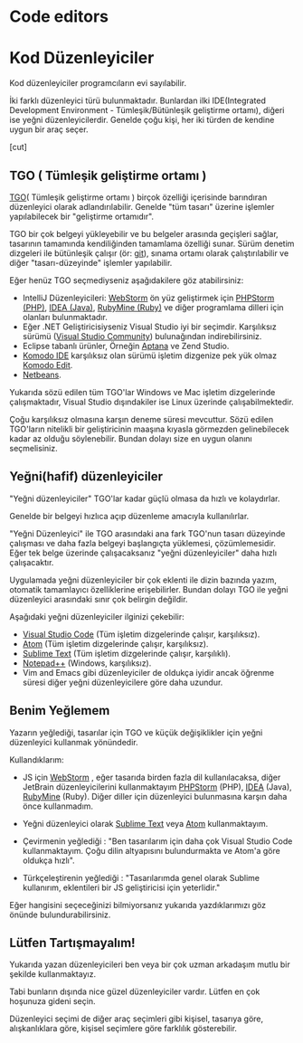 # Code editors
# Kod Düzenleyiciler

Kod düzenleyiciler programcıların evi sayılabilir.

İki farklı düzenleyici türü bulunmaktadır. Bunlardan ilki IDE(Integrated Development Environment - Tümleşik/Bütünleşik geliştirme ortamı), diğeri ise yeğni düzenleyicilerdir. Genelde çoğu kişi, her iki türden de kendine uygun bir araç seçer.

[cut]

## TGO ( Tümleşik geliştirme ortamı )

[TGO](https://tr.wikipedia.org/wiki/T%C3%BCmle%C5%9Fik_geli%C5%9Ftirme_ortam%C4%B1)( Tümleşik geliştirme ortamı ) birçok özelliği içerisinde barındıran düzenleyici olarak adlandırılabilir. Genelde "tüm tasarı" üzerine işlemler yapılabilecek bir "geliştirme ortamıdır".

TGO bir çok belgeyi yükleyebilir ve bu belgeler arasında geçişleri sağlar, tasarının tamamında kendiliğinden tamamlama özelliği sunar. Sürüm denetim dizgeleri ile bütünleşik çalışır (ör: [git](https://git-scm.com/)), sınama ortamı olarak çalıştırılabilir ve diğer "tasarı-düzeyinde" işlemler yapılabilir.

Eğer henüz TGO seçmediyseniz aşağıdakilere göz atabilirsiniz:

- IntelliJ Düzenleyicileri: [WebStorm](http://www.jetbrains.com/webstorm/) ön yüz geliştirmek için [PHPStorm (PHP)](http://www.jetbrains.com/phpstorm/), [IDEA (Java)](http://www.jetbrains.com/idea/), [RubyMine (Ruby)](http://www.jetbrains.com/ruby/) ve diğer programlama dilleri için olanları bulunmaktadır.
- Eğer .NET Geliştiricisiyseniz Visual Studio iyi bir seçimdir. Karşılıksız sürümü ([Visual Studio Community](https://www.visualstudio.com/vs/community/)) bulunağından indirebilirsiniz.
- Eclipse tabanlı ürünler, Örneğin [Aptana](http://www.aptana.com/) ve Zend Studio.
- [Komodo IDE](http://www.activestate.com/komodo-ide) karşılıksız olan sürümü işletim dizgenize pek yük olmaz [Komodo Edit](http://www.activestate.com/komodo-edit).
- [Netbeans](http://netbeans.org/).

Yukarıda sözü edilen tüm TGO'lar Windows ve Mac işletim dizgelerinde çalışmaktadır, Visual Studio dışındakiler ise Linux üzerinde çalışabilmektedir.

Çoğu karşılıksız olmasına karşın deneme süresi mevcuttur. Sözü edilen TGO'ların nitelikli bir geliştiricinin maaşına kıyasla görmezden gelinebilecek kadar az olduğu söylenebilir. Bundan dolayı size en uygun olanını seçmelisiniz.

## Yeğni(hafif) düzenleyiciler

"Yeğni düzenleyiciler" TGO'lar kadar güçlü olmasa da hızlı ve kolaydırlar.

Genelde bir belgeyi hızlıca açıp düzenleme amacıyla kullanılırlar.

"Yeğni Düzenleyici" ile TGO arasındaki ana fark TGO'nun tasarı düzeyinde çalışması ve daha fazla belgeyi başlangıçta yüklemesi, çözümlemesidir. Eğer tek belge üzerinde çalışacaksanız "yeğni düzenleyiciler" daha hızlı çalışacaktır.

Uygulamada yeğni düzenleyiciler bir çok eklenti ile dizin bazında yazım, otomatik tamamlayıcı özelliklerine erişebilirler. Bundan dolayı TGO ile yeğni düzenleyici arasındaki sınır çok belirgin değildir.

Aşağıdaki yeğni düzenleyiciler ilginizi çekebilir:

- [Visual Studio Code](https://code.visualstudio.com/) (Tüm işletim dizgelerinde çalışır, karşılıksız).
- [Atom](https://atom.io/) (Tüm işletim dizgelerinde çalışır, karşılıksız).
- [Sublime Text](http://www.sublimetext.com) (Tüm işletim dizgelerinde çalışır, karşılıklı).
- [Notepad++](https://notepad-plus-plus.org/) (Windows, karşılıksız).
- Vim and Emacs gibi düzenleyiciler de oldukça iyidir ancak öğrenme süresi diğer yeğni düzenleyicilere göre daha uzundur.

## Benim Yeğlemem

Yazarın yeğlediği, tasarılar için TGO ve küçük değişiklikler için yeğni düzenleyici kullanmak yönündedir.

Kullandıklarım:

- JS için [WebStorm](http://www.jetbrains.com/webstorm/) , eğer tasarıda birden fazla dil kullanılacaksa, diğer JetBrain düzenleyicilerini kullanmaktayım  [PHPStorm](http://www.jetbrains.com/phpstorm/) (PHP), [IDEA](http://www.jetbrains.com/idea/) (Java), [RubyMine](http://www.jetbrains.com/ruby/) (Ruby). Diğer diller için düzenleyici bulunmasına karşın daha önce kullanmadım.
- Yeğni düzenleyici olarak [Sublime Text](http://www.sublimetext.com) veya [Atom](https://atom.io/) kullanmaktayım.

- Çevirmenin yeğlediği : "Ben tasarılarım için daha çok Visual Studio Code kullanmaktayım. Çoğu dilin altyapısını bulundurmakta ve Atom'a göre oldukça hızlı".

- Türkçeleştirenin yeğlediği :  "Tasarılarımda genel olarak Sublime kullanırım, eklentileri bir JS geliştiricisi için yeterlidir."

Eğer hangisini seçeceğinizi bilmiyorsanız yukarıda yazdıklarımızı göz önünde bulundurabilirsiniz.


## Lütfen Tartışmayalım!

Yukarıda yazan düzenleyicileri ben veya bir çok uzman arkadaşım mutlu bir şekilde kullanmaktayız.

Tabi bunların dışında nice güzel düzenleyiciler vardır. Lütfen en çok hoşunuza gideni seçin.

Düzenleyici seçimi de diğer araç seçimleri gibi kişisel, tasarıya göre, alışkanlıklara göre, kişisel seçimlere göre farklılık gösterebilir.
